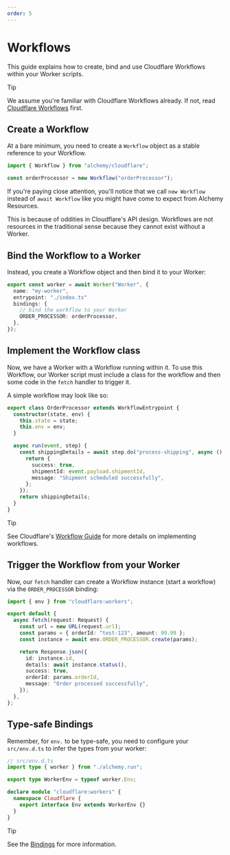 ```yaml
---
order: 5
---
```


# Workflows 

This guide explains how to create, bind and use Cloudflare Workflows within your Worker scripts.

> [!TIP]
> We assume you're familiar with Cloudflare Workflows already. If not, read [Cloudflare Workflows](https://developers.cloudflare.com/workflows/) first.

## Create a Workflow

At a bare minimum, you need to create a `Workflow` object as a stable reference to your Workflow.

```ts
import { Workflow } from "alchemy/cloudflare";

const orderProcessor = new Workflow("orderProcessor");
```

If you're paying close attention, you'll notice that we call `new Workflow` instead of `await Workflow` like you might have come to expect from Alchemy Resources.

This is because of oddities in Cloudflare's API design. Workflows are not resources in the traditional sense because they cannot exist without a Worker.

## Bind the Workflow to a Worker

Instead, you create a Workflow object and then bind it to your Worker:

```ts
export const worker = await Worker("Worker", {
  name: "my-worker",
  entrypoint: "./index.ts"
  bindings: {
    // bind the workflow to your Worker
    ORDER_PROCESSOR: orderProcessor,
  },
});
```

## Implement the Workflow class

Now, we have a Worker with a Workflow running within it. To use this Workflow, our Worker script must include a class for the workflow and then some code in the `fetch` handler to trigger it.

A simple workflow may look like so:

```ts
export class OrderProcessor extends WorkflowEntrypoint {
  constructor(state, env) {
    this.state = state;
    this.env = env;
  }

  async run(event, step) {
    const shippingDetails = await step.do("process-shipping", async () => {
      return {
        success: true,
        shipmentId: event.payload.shipmentId,
        message: "Shipment scheduled successfully",
      };
    });
    return shippingDetails;
  }
}
```

> [!TIP]
> See Cloudflare's [Workflow Guide](https://developers.cloudflare.com/workflows/get-started/guide/) for more details on implementing workflows.

## Trigger the Workflow from your Worker

Now, our `fetch` handler can create a Workflow instance (start a workflow) via the `ORDER_PROCESSOR` binding:

```ts
import { env } from "cloudflare:workers";

export default {
  async fetch(request: Request) {
    const url = new URL(request.url);
    const params = { orderId: "test-123", amount: 99.99 };
    const instance = await env.ORDER_PROCESSOR.create(params);

    return Response.json({
      id: instance.id,
      details: await instance.status(),
      success: true,
      orderId: params.orderId,
      message: "Order processed successfully",
    });
  },
};
```

## Type-safe Bindings

Remember, for `env.` to be type-safe, you need to configure your `src/env.d.ts` to infer the types from your worker:

```ts
// src/env.d.ts
import type { worker } from "./alchemy.run";

export type WorkerEnv = typeof worker.Env;

declare module "cloudflare:workers" {
  namespace Cloudflare {
    export interface Env extends WorkerEnv {}
  }
}
```

> [!TIP]
> See the [Bindings](../concepts/bindings.md) for more information.